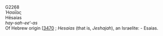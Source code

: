 <body>
  <p>G2268<br>  Ἡσαΐ́ας  <br> Hēsaias  <br><i>hay-sah-ee‘-as </i><br>Of Hebrew origin [<a href="h3470.htm">3470</a> ; <i>Hesaias</i> (that is, <i>Jeshajah</i>), an Israelite: - Esaias.<br></p>
 </body>